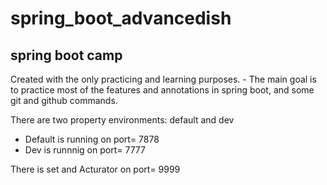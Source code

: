 # spring_boot_advancedish

## spring boot camp

Created with the only practicing and learning purposes. - The main goal is to practice most of the features and
annotations in spring boot, and some git and github commands.

There are two property environments: default and dev
  - Default is running on port= 7878
  - Dev is runnnig on port= 7777

There is set and Acturator on port= 9999
